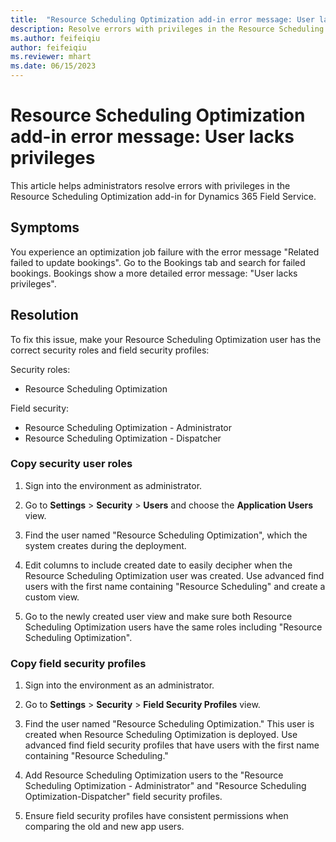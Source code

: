 ```yaml
---
title:  "Resource Scheduling Optimization add-in error message: User lacks privileges"
description: Resolve errors with privileges in the Resource Scheduling Optimization add-in for Dynamics 365 Field Service
ms.author: feifeiqiu
author: feifeiqiu
ms.reviewer: mhart
ms.date: 06/15/2023
---
```


# Resource Scheduling Optimization add-in error message: User lacks privileges

This article helps administrators resolve errors with privileges in the Resource Scheduling Optimization add-in for Dynamics 365 Field Service.

## Symptoms

You experience an optimization job failure with the error message "Related failed to update bookings". Go to the Bookings tab and search for failed bookings. Bookings show a more detailed error message: "User lacks privileges".

## Resolution

To fix this issue, make your Resource Scheduling Optimization user has the correct security roles and field security profiles:

Security roles:

- Resource Scheduling Optimization

Field security:

- Resource Scheduling Optimization - Administrator
- Resource Scheduling Optimization - Dispatcher

### Copy security user roles

1. Sign into the environment as administrator.

1. Go to **Settings** > **Security** > **Users** and choose the **Application Users** view.

1. Find the user named "Resource Scheduling Optimization", which the system creates during the deployment.

1. Edit columns to include created date to easily decipher when the Resource Scheduling Optimization user was created. Use advanced find users with the first name containing "Resource Scheduling" and create a custom view.

1. Go to the newly created user view and make sure both Resource Scheduling Optimization users have the same roles including "Resource Scheduling Optimization".

### Copy field security profiles

1. Sign into the environment as an administrator.

1. Go to **Settings** > **Security** > **Field Security Profiles** view.

1. Find the user named "Resource Scheduling Optimization." This user is created when Resource Scheduling Optimization is deployed. Use advanced find field security profiles that have users with the first name containing "Resource Scheduling."

1. Add Resource Scheduling Optimization users to the "Resource Scheduling Optimization - Administrator" and "Resource Scheduling Optimization-Dispatcher" field security profiles.
  
1. Ensure field security profiles have consistent permissions when comparing the old and new app users.
